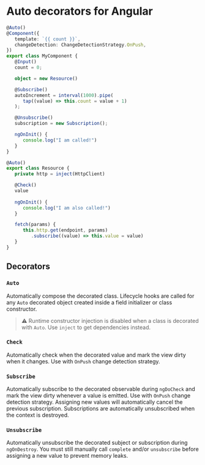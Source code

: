 # Auto decorators for Angular

```ts
@Auto()
@Component({
   template: `{{ count }}`,
   changeDetection: ChangeDetectionStrategy.OnPush,
})
export class MyComponent {
   @Input()
   count = 0;

   object = new Resource()

   @Subscribe()
   autoIncrement = interval(1000).pipe(
      tap((value) => this.count = value + 1)
   );

   @Unsubscribe()
   subscription = new Subscription();

   ngOnInit() {
      console.log("I am called!")
   }
}
```

```ts
@Auto()
export class Resource {
   private http = inject(HttpClient)

   @Check()
   value
   
   ngOnInit() {
      console.log("I am also called!")
   }

   fetch(params) {
      this.http.get(endpoint, params)
         .subscribe((value) => this.value = value)
   }
}
```

## Decorators

### `Auto`

Automatically compose the decorated class. Lifecycle hooks are called for any `Auto` decorated object created inside a field initializer or class constructor.

> :warning: Runtime constructor injection is disabled when a class is decorated with `Auto`. Use `inject` to get dependencies instead.

### `Check`

Automatically check when the decorated value and mark the view dirty when it changes. Use with `OnPush` change detection strategy.

### `Subscribe`

Automatically subscribe to the decorated observable during `ngDoCheck` and mark the view dirty whenever a value is emitted. Use with `OnPush` change detection strategy.
Assigning new values will automatically cancel the previous subscription. Subscriptions are automatically unsubscribed when the context is destroyed.

### `Unsubscribe`

Automatically unsubscribe the decorated subject or subscription during `ngOnDestroy`. You must still manually call `complete` and/or `unsubscribe` before assigning a new value to prevent memory leaks.
